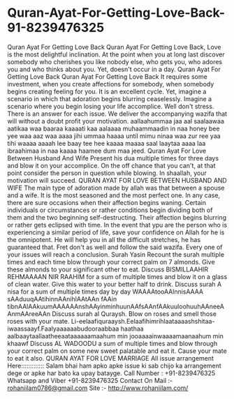 # Quran-Ayat-For-Getting-Love-Back-91-8239476325
Quran Ayat For Getting Love Back   Quran Ayat For Getting Love Back, Love is the most delightful inclination. At the point when you at long last discover somebody who cherishes you like nobody else, who gets you, who adores you and who thinks about you. Yet, doesn't occur in a day.   Quran Ayat For Getting Love Back   Quran Ayat For Getting Love Back   It requires some investment, when you create affections for somebody, when somebody begins creating feeling for you. It is an excellent cycle. Yet, imagine a scenario in which that adoration begins blurring ceaselessly. Imagine a scenario where you begin losing your life accomplice. Well don't stress. There is an answer for each issue. We deliver the accompanying wazifa that will without a doubt profit your motivation.   aallaahummaa jaa aal saalaawaa aatikaa waa baaraa kaaaati kaa aalaaaa muhaammaadin in naa honey bee yee waa aaz waa aaaa jihi ummaa haaaa until mimu ninaa waa zur ree yaa tihi waaaa aaaah lee baay tee hee kaaaa maaaa saal laaytaa aaaa laa ibraahimaa in naa kaaaa haamee dum maa jeed.   Quran Ayat For Love Between Husband And Wife   Present his dua multiple times for three days and blow it on your accomplice. On the off chance that you can't, at that point consider the person in question while blowing. In shaallah, your motivation will succeed.   QURAN AYAT FOR LOVE BETWEEN HUSBAND AND WIFE   The main type of adoration made by allah was that between a spouse and a wife. It is the most seasoned and the most perfect one. In any case, there are sure occasions when their affection begins waning. Certain individuals or circumstances or rather conditions begin dividing both of them and the two beginning self-destructing.   Their affection begins blurring or rather gets eclipsed with time. In the event that ypu are the person who is experiencing a similar period of life, save your confidence on Allah for he is the omnipotent. He will help you in all the difficult stretches, he has guaranteed that. Fret don't as well and follow the said wazifa. Every one of your issues will reach a conclusion.   Surah Yasin   Recount the surah multiple times and each time blow through your correct palm on 7 almonds. Give these almonds to your significant other to eat.   Discuss BISMILLAAHIR REHMAAAAN NIR RAAHIM for a sum of multiple times and blow it on a glass of clean water. Give this water to your better half to drink.   Discuss surah A nisa for a sum of multiple times day by day   WAAAAtooAAlnnisAAAA sAAduuqAAtihinnAAnihlAAtAAn fAAin tibnAAlAAkuumAAAAAAnshAAyinminhuunAAfsAAnfAAkuuloohuuhAAneeAAnmAAreeAAn   Discuss surah al Quraysh. Blow on roses and smell those roses with your mate.   Li-eelaafiquraaysh.Eelaafihimrihlaataaaashshitaa-iwaassaayf.Faalyaaaaaabudooraabbaa haathaa aalbaaytaallaatheeaataaaaaamaahum min jooaaaainwaaaamaanaahum min khaawf   Discuss AL WADOODU a sum of multiple times and blow through your correct palm on some new sweet palatable and eat it. Cause your mate to eat it also.   QURAN AYAT FOR LOVE MARRIAGE   All issue arrangement Here::::::::::::: Salam bhai ham apko apke issue ki sab chijo ka arrangement dege or apke har bato ka upay batayge.   Call Number : +91-8239476325   Whatsapp and Viber +91-8239476325   Contact On Mail :- rohaniilam0786@gmail.com   Site :- http://www.rohaniilam.com/
